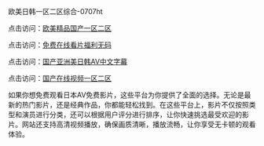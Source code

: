 欧美日韩一区二区综合-0707ht


点击访问：<a href="https://bered.pages.dev/">欧美精品国产一区二区</a>

点击访问：<a href="https://gfd-5xg.pages.dev/">免费在线看片福利无码</a>

点击访问：<a href="https://tfda.pages.dev/">国产亚洲美日韩AV中文字幕</a>

点击访问：<a href="https://fdhf-454.pages.dev//">国产在线视频一区二区</a>

如果你想免费观看日本AV免费影片，这些平台为你提供了全面的选择。无论是最新的热门影片，还是经典作品，你都能轻松找到。在这些平台上，影片不仅按照类型和演员进行分类，还可以根据用户评分进行排序，让你快速挑选最受欢迎的影片。网站还支持高清视频播放，确保画质清晰，播放流畅，让你享受无卡顿的观看体验。

<span style="display:none;">[Canonical link](https://github.com/haha20250707/haha1 ）</span>
